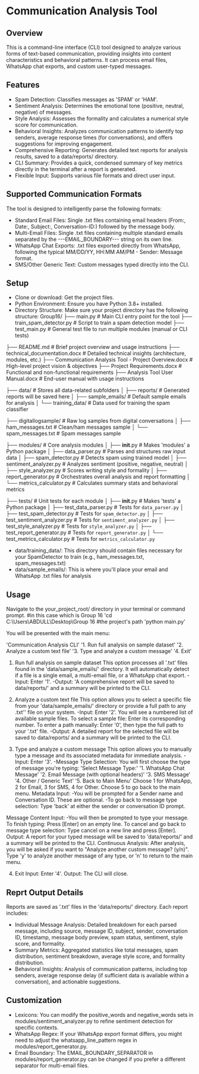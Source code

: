  # Communication Analysis Tool

## Overview
This is a command-line interface (CLI) tool designed to analyze various forms of text-based communication, providing insights into content characteristics and behavioral patterns. It can process email files, WhatsApp chat exports, and custom user-typed messages.

## Features
 - Spam Detection: Classifies messages as 'SPAM' or 'HAM'.
 - Sentiment Analysis: Determines the emotional tone (positive, neutral, negative) of messages.
 - Style Analysis: Assesses the formality and calculates a numerical style score for communication.
 - Behavioral Insights: Analyzes communication patterns to identify top senders, average response times (for conversations), and offers suggestions for improving engagement.
 - Comprehensive Reporting: Generates detailed text reports for analysis results, saved to a data/reports/ directory.
 - CLI Summary: Provides a quick, condensed summary of key metrics directly in the terminal after a report is generated.
 - Flexible Input: Supports various file formats and direct user input.

## Supported Communication Formats
The tool is designed to intelligently parse the following formats:
 - Standard Email Files: Single .txt files containing email headers (From:, Date:, Subject:, Conversation-ID:) followed by the message body.
 - Multi-Email Files: Single .txt files containing multiple standard emails separated by the ---EMAIL_BOUNDARY--- string on its own line.
 - WhatsApp Chat Exports: .txt files exported directly from WhatsApp, following the typical MM/DD/YY, HH:MM AM/PM - Sender: Message format.
 - SMS/Other Generic Text: Custom messages typed directly into the CLI.

## Setup
 - Clone or download: Get the project files.
 - Python Environment: Ensure you have Python 3.8+ installed.
 - Directory Structure:
Make sure your project directory has the following structure:
Group16/
├── main.py                             # Main CLI entry point for the tool
├── train_spam_detector.py             # Script to train a spam detection model
├── test_main.py                       # General test file to run multiple modules (manual or CLI tests)

├── README.md                          # Brief project overview and usage instructions
├── technical_documentation.docx       # Detailed technical insights (architecture, modules, etc.)
├── Communication Analysis Tool - Project Overview.docx   # High-level project vision & objectives
├── Project Requirements.docx          # Functional and non-functional requirements
├── Analysis Tool User Manual.docx     # End-user manual with usage instructions

├── data/                              # Stores all data-related subfolders
│   ├── reports/                       #  Generated reports will be saved here
│   ├── sample_emails/                # Default sample emails for analysis
│   └── training_data/                # Data used for training the spam classifier

├── digitallogsample/                 # Raw log samples from digital conversations
│   ├── ham_messages.txt              # Clean/ham messages sample
│   └── spam_messages.txt             # Spam messages sample

├── modules/                          # Core analysis modules
│   ├── __init__.py                   # Makes 'modules' a Python package
│   ├── data_parser.py                # Parses and structures raw input data
│   ├── spam_detector.py              # Detects spam using trained model
│   ├── sentiment_analyzer.py         # Analyzes sentiment (positive, negative, neutral)
│   ├── style_analyzer.py             # Scores writing style and formality
│   ├── report_generator.py           # Orchestrates overall analysis and report formatting
│   └── metrics_calculator.py         # Calculates summary stats and behavioral metrics

├── tests/                            # Unit tests for each module
│   ├── __init__.py                   # Makes 'tests' a Python package
│   ├── test_data_parser.py           # Tests for `data_parser.py`
│   ├── test_spam_detector.py         # Tests for `spam_detector.py`
│   ├── test_sentiment_analyzer.py    # Tests for `sentiment_analyzer.py`
│   ├── test_style_analyzer.py        # Tests for `style_analyzer.py`
│   ├── test_report_generator.py      # Tests for `report_generator.py`
│   └── test_metrics_calculator.py    # Tests for `metrics_calculator.py`

 - data/training_data/: This directory should contain files necessary for your SpamDetector to train (e.g., ham_messages.txt, spam_messages.txt)
 - data/sample_emails/: This is where you'll place your email and WhatsApp .txt files for analysis


## Usage
Navigate to the your_project_root/ directory in your terminal or command prompt. #in this case which is Group 16
 'cd C:\Users\ABDULL\Desktop\Group 16  #the project's path
 'python main.py'

You will be presented with the main menu:

 'Communication Analysis CLI'
 '1. Run full analysis on sample dataset'
 '2. Analyze a custom text file'
 '3. Type and analyze a custom message'
 '4. Exit'

1. Run full analysis on sample dataset
This option processes all '.txt' files found in the 'data/sample_emails/' directory. It will automatically detect if a file is a single email, a multi-email file, or a WhatsApp chat export.
 -Input: Enter '1'.
 -Output: 'A comprehensive report will be saved to data/reports/' and a summary will be printed to the CLI.

2. Analyze a custom text file
This option allows you to select a specific file from your 'data/sample_emails/' directory or provide a full path to any .txt'' file on your system.
 -Input: Enter '2'.
  You will see a numbered list of available sample files.
  To select a sample file: Enter its corresponding number.
  To enter a path manually: Enter '0', then type the full path to your '.txt' file.
 -Output: A detailed report for the selected file will be saved to data/reports/ and a summary will be printed to the CLI.

3. Type and analyze a custom message
This option allows you to manually type a message and its associated metadata for immediate analysis.
 -Input: Enter '3'.
 -Message Type Selection:
  You will first choose the type of message you're typing:
   'Select Message Type:'
      '1. WhatsApp Chat Message'
      '2. Email Message (with optional headers)'
      '3. SMS Message'
      '4. Other / Generic Text'
      '5. Back to Main Menu'
Choose 1 for WhatsApp, 2 for Email, 3 for SMS, 4 for Other.
Choose 5 to go back to the main menu.
Metadata Input:
 -You will be prompted for a Sender name and Conversation ID. These are optional.
 -To go back to message type selection: Type 'back' at either the sender or conversation ID prompt.

Message Content Input:
 -You will then be prompted to type your message.
 To finish typing: Press [Enter] on an empty line.
 To cancel and go back to message type selection: Type cancel on a new line and press [Enter].
Output: A report for your typed message will be saved to 'data/reports/' and a summary will be printed to the CLI.
Continuous Analysis: After analysis, you will be asked if you want to "Analyze another custom message? (y/n)". Type 'y' to analyze another message of any type, or 'n' to return to the main menu.

4. Exit
Input: Enter '4'.
Output: The CLI will close.

## Reprt Output Details
Reports are saved as '.txt' files in the 'data/reports/' directory. Each report includes:
 - Individual Message Analysis: Detailed breakdown for each parsed message, including source, message ID, subject, sender, conversation ID, timestamp, message body preview, spam status, sentiment, style score, and formality.
 - Summary Metrics: Aggregated statistics like total messages, spam distribution, sentiment breakdown, average style score, and formality distribution.
 - Behavioral Insights: Analysis of communication patterns, including top senders, average response delay (if sufficient data is available within a conversation), and actionable suggestions.

## Customization
 - Lexicons: You can modify the positive_words and negative_words sets in modules/sentiment_analyzer.py to refine sentiment detection for specific contexts.
 - WhatsApp Regex: If your WhatsApp export format differs, you might need to adjust the whatsapp_line_pattern regex in modules/report_generator.py.
 - Email Boundary: The EMAIL_BOUNDARY_SEPARATOR in modules/report_generator.py can be changed if you prefer a different separator for multi-email files.